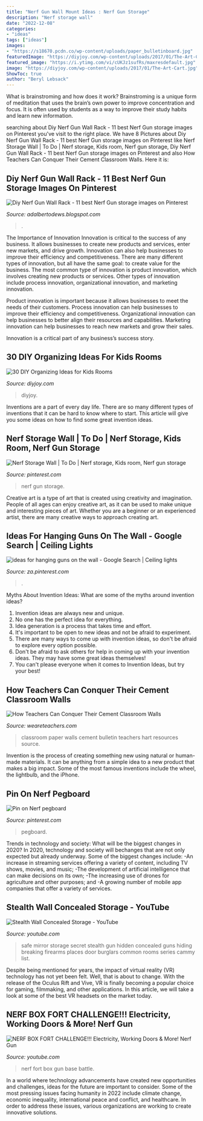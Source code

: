 ```yaml
---
title: "Nerf Gun Wall Mount Ideas : Nerf Gun Storage"
description: "Nerf storage wall"
date: "2022-12-08"
categories:
- "ideas"
tags: ["ideas"]
images:
- "https://s18670.pcdn.co/wp-content/uploads/paper_bulletinboard.jpg"
featuredImage: "https://diyjoy.com/wp-content/uploads/2017/01/The-Art-Cart.jpg"
featured_image: "https://i.ytimg.com/vi/cUKJz1sufRs/maxresdefault.jpg"
image: "https://diyjoy.com/wp-content/uploads/2017/01/The-Art-Cart.jpg"
ShowToc: true
author: "Beryl Lebsack"
---
```



What is brainstroming and how does it work?
Brainstroming is a unique form of meditation that uses the brain’s own power to improve concentration and focus. It is often used by students as a way to improve their study habits and learn new information.

	

		
searching about Diy Nerf Gun Wall Rack - 11 best Nerf Gun storage images on Pinterest you've visit to the right place. We have 8 Pictures about Diy Nerf Gun Wall Rack - 11 best Nerf Gun storage images on Pinterest like Nerf Storage Wall | To Do | Nerf storage, Kids room, Nerf gun storage, Diy Nerf Gun Wall Rack - 11 best Nerf Gun storage images on Pinterest and also How Teachers Can Conquer Their Cement Classroom Walls. Here it is:
		
    
## Diy Nerf Gun Wall Rack - 11 Best Nerf Gun Storage Images On Pinterest

<img loading=lazy src="https://lh5.googleusercontent.com/proxy/WDmv1zYARD7cSVpji-LLO-Q3RQrdbEwNv9y7I8MSr84s1Bh5LoumjsU4ubx7YWuAfseKOOSNbJx3QA-lD6StAYS6UyB4HtYMM7jL11a04XkF3lDw2opasLZll7iCFrmx=w1200-h630-p-k-no-nu" onerror="this.onerror=null;this.src='https://tse2.mm.bing.net/th?id=OIP.bvj26h-LT0e52-CweS9AjAHaHS&amp;pid=15.1';" alt="Diy Nerf Gun Wall Rack - 11 best Nerf Gun storage images on Pinterest">

_Source: adalbertodews.blogspot.com_

>. 

	

The Importance of Innovation
Innovation is critical to the success of any business. It allows businesses to create new products and services, enter new markets, and drive growth. Innovation can also help businesses to improve their efficiency and competitiveness.
There are many different types of innovation, but all have the same goal: to create value for the business. The most common type of innovation is product innovation, which involves creating new products or services. Other types of innovation include process innovation, organizational innovation, and marketing innovation.

Product innovation is important because it allows businesses to meet the needs of their customers. Process innovation can help businesses to improve their efficiency and competitiveness. Organizational innovation can help businesses to better align their resources and capabilities. Marketing innovation can help businesses to reach new markets and grow their sales.

Innovation is a critical part of any business’s success story.

    
## 30 DIY Organizing Ideas For Kids Rooms

<img loading=lazy src="https://diyjoy.com/wp-content/uploads/2017/01/The-Art-Cart.jpg" onerror="this.onerror=null;this.src='https://tse2.mm.bing.net/th?id=OIP.g3xOQeEm54YnT5DcCXLqqgHaLK&amp;pid=15.1';" alt="30 DIY Organizing Ideas for Kids Rooms">

_Source: diyjoy.com_

>diyjoy. 

	

Inventions are a part of every day life. There are so many different types of inventions that it can be hard to know where to start. This article will give you some ideas on how to find some great invention ideas.

    
## Nerf Storage Wall | To Do | Nerf Storage, Kids Room, Nerf Gun Storage

<img loading=lazy src="https://i.pinimg.com/736x/ab/cf/29/abcf295d360140e9e7941de982967e14--nerf-gun-wall-storage-nerf-gun-storage-boy-rooms.jpg?b=t" onerror="this.onerror=null;this.src='https://tse3.mm.bing.net/th?id=OIP.Gt5MfJAFCfnQizdMgMFq1QHaJ3&amp;pid=15.1';" alt="Nerf Storage Wall | To Do | Nerf storage, Kids room, Nerf gun storage">

_Source: pinterest.com_

>nerf gun storage. 

	

Creative art is a type of art that is created using creativity and imagination. People of all ages can enjoy creative art, as it can be used to make unique and interesting pieces of art. Whether you are a beginner or an experienced artist, there are many creative ways to approach creating art.

    
## Ideas For Hanging Guns On The Wall - Google Search | Ceiling Lights

<img loading=lazy src="https://i.pinimg.com/736x/c6/d9/62/c6d962ce2d89856223496ef10fc5be5b--the-wall-idea.jpg" onerror="this.onerror=null;this.src='https://tse4.mm.bing.net/th?id=OIP.yPghNSL4DWNtLjHtx2D_hQHaFj&amp;pid=15.1';" alt="ideas for hanging guns on the wall - Google Search | Ceiling lights">

_Source: za.pinterest.com_

>. 

	

Myths About Invention Ideas: What are some of the myths around invention ideas?
1. Invention ideas are always new and unique.
2. No one has the perfect idea for everything.
3. Idea generation is a process that takes time and effort.
4. It's important to be open to new ideas and not be afraid to experiment.
5. There are many ways to come up with invention ideas, so don't be afraid to explore every option possible.
6. Don't be afraid to ask others for help in coming up with your invention ideas. They may have some great ideas themselves!
7. You can't please everyone when it comes to Invention Ideas, but try your best!

    
## How Teachers Can Conquer Their Cement Classroom Walls

<img loading=lazy src="https://s18670.pcdn.co/wp-content/uploads/paper_bulletinboard.jpg" onerror="this.onerror=null;this.src='https://tse1.mm.bing.net/th?id=OIP.3xpMT_dfpscpywY4qwr15AHaI4&amp;pid=15.1';" alt="How Teachers Can Conquer Their Cement Classroom Walls">

_Source: weareteachers.com_

>classroom paper walls cement bulletin teachers hart resources source. 

	

Invention is the process of creating something new using natural or human-made materials. It can be anything from a simple idea to a new product that makes a big impact. Some of the most famous inventions include the wheel, the lightbulb, and the iPhone.

    
## Pin On Nerf Pegboard

<img loading=lazy src="https://i.pinimg.com/originals/e2/d1/c5/e2d1c5ec572c6df92e63f1b5b0db568c.jpg" onerror="this.onerror=null;this.src='https://tse3.mm.bing.net/th?id=OIP._s4YWYzsYV7FzmEsxs03LQHaJ4&amp;pid=15.1';" alt="Pin on Nerf pegboard">

_Source: pinterest.com_

>pegboard. 

	

Trends in technology and society: What will be the biggest changes in 2020?
In 2020, technology and society will bechanges that are not only expected but already underway. 
Some of the biggest changes include: 
-An increase in streaming services offering a variety of content, including TV shows, movies, and music; 
-The development of artificial intelligence that can make decisions on its own; 
-The increasing use of drones for agriculture and other purposes; and 
-A growing number of mobile app companies that offer a variety of services.

    
## Stealth Wall Concealed Storage - YouTube

<img loading=lazy src="https://i.ytimg.com/vi/9f7hqglQZ7U/maxresdefault.jpg" onerror="this.onerror=null;this.src='https://tse2.mm.bing.net/th?id=OIP.yZ4Gt2PVjD5iRmEpDa_pugHaEK&amp;pid=15.1';" alt="Stealth Wall Concealed Storage - YouTube">

_Source: youtube.com_

>safe mirror storage secret stealth gun hidden concealed guns hiding breaking firearms places door burglars common rooms series cammy list. 

	

Despite being mentioned for years, the impact of virtual reality (VR) technology has not yet been felt. Well, that is about to change. With the release of the Oculus Rift and Vive, VR is finally becoming a popular choice for gaming, filmmaking, and other applications. In this article, we will take a look at some of the best VR headsets on the market today.

    
## NERF BOX FORT CHALLENGE!!! Electricity, Working Doors &amp; More! Nerf Gun

<img loading=lazy src="https://i.ytimg.com/vi/cUKJz1sufRs/maxresdefault.jpg" onerror="this.onerror=null;this.src='https://tse1.mm.bing.net/th?id=OIP._qAs3a3xH_xtx47ELP4HAAHaEK&amp;pid=15.1';" alt="NERF BOX FORT CHALLENGE!!! Electricity, Working Doors &amp; More! Nerf Gun">

_Source: youtube.com_

>nerf fort box gun base battle. 

	

In a world where technology advancements have created new opportunities and challenges, ideas for the future are important to consider. Some of the most pressing issues facing humanity in 2022 include climate change, economic inequality, international peace and conflict, and healthcare. In order to address these issues, various organizations are working to create innovative solutions.

